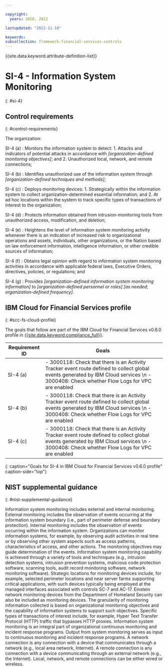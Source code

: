 ```yaml
---

copyright:
  years: 2020, 2022

lastupdated: "2022-11-10"

keywords: 
subcollection: framework-financial-services-controls
---
```


{{site.data.keyword.attribute-definition-list}}

               
# SI-4 - Information System Monitoring
{: #si-4}

## Control requirements
{: #control-requirements}

The organization:

SI-4 (a)
    : Monitors the information system to detect:
      1. Attacks and indicators of potential attacks in accordance with _[organization-defined monitoring objectives]_; and
      2. Unauthorized local, network, and remote connections;

SI-4 (b)
    : Identifies unauthorized use of the information system through _[organization-defined techniques and methods]_;

SI-4 (c)
    : Deploys monitoring devices:
      1. Strategically within the information system to collect organization-determined essential information; and
      2. At ad hoc locations within the system to track specific types of transactions of interest to the organization;

SI-4 (d)
    : Protects information obtained from intrusion-monitoring tools from unauthorized access, modification, and deletion;

SI-4 (e)
    : Heightens the level of information system monitoring activity whenever there is an indication of increased risk to organizational operations and assets, individuals, other organizations, or the Nation based on law enforcement information, intelligence information, or other credible sources of information;

SI-4 (f)
    : Obtains legal opinion with regard to information system monitoring activities in accordance with applicable federal laws, Executive Orders, directives, policies, or regulations; and

SI-4 (g)
    : Provides _[organization-defined information system monitoring information]_ to _[organization-defined personnel or roles]_ _[as needed; organization-defined frequency]_.

## IBM Cloud for Financial Services profile
{: #scc-fs-cloud-profile}

The goals that follow are part of the IBM Cloud for Financial Services v0.6.0 profile in [{{site.data.keyword.compliance_full}}](/docs/security-compliance?topic=security-compliance-getting-started).

| Requirement ID | Goals |
|----------------|-------|
| SI-4 (a) | - 3000118: Check that there is an Activity Tracker event route defined to collect global events generated by IBM Cloud services \n - 3000408: Check whether Flow Logs for VPC are enabled | 
| SI-4 (b) | - 3000118: Check that there is an Activity Tracker event route defined to collect global events generated by IBM Cloud services \n - 3000408: Check whether Flow Logs for VPC are enabled | 
| SI-4 (c) | - 3000118: Check that there is an Activity Tracker event route defined to collect global events generated by IBM Cloud services \n - 3000408: Check whether Flow Logs for VPC are enabled | 
{: caption="Goals for SI-4 in IBM Cloud for Financial Services v0.6.0 profile" caption-side="top"}

## NIST supplemental guidance
{: #nist-supplemental-guidance}

Information system monitoring includes external and internal monitoring. External monitoring includes the observation of events occurring at the information system boundary (i.e., part of perimeter defense and boundary protection). Internal monitoring includes the observation of events occurring within the information system. Organizations can monitor information systems, for example, by observing audit activities in real time or by observing other system aspects such as access patterns, characteristics of access, and other actions. The monitoring objectives may guide determination of the events. Information system monitoring capability is achieved through a variety of tools and techniques (e.g., intrusion detection systems, intrusion prevention systems, malicious code protection software, scanning tools, audit record monitoring software, network monitoring software). Strategic locations for monitoring devices include, for example, selected perimeter locations and near server farms supporting critical applications, with such devices typically being employed at the managed interfaces associated with controls SC-7 and AC-17. Einstein network monitoring devices from the Department of Homeland Security can also be included as monitoring devices. The granularity of monitoring information collected is based on organizational monitoring objectives and the capability of information systems to support such objectives. Specific types of transactions of interest include, for example, Hyper Text Transfer Protocol (HTTP) traffic that bypasses HTTP proxies. Information system monitoring is an integral part of organizational continuous monitoring and incident response programs. Output from system monitoring serves as input to continuous monitoring and incident response programs. A network connection is any connection with a device that communicates through a network (e.g., local area network, Internet). A remote connection is any connection with a device communicating through an external network (e.g., the Internet). Local, network, and remote connections can be either wired or wireless.





